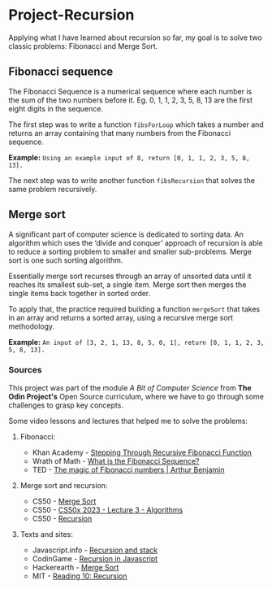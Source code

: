 # Project-Recursion

Applying what I have learned about recursion so far, my goal is to solve two classic problems: Fibonacci and Merge Sort.

## Fibonacci sequence

The Fibonacci Sequence is a numerical sequence where each number is the sum of the two numbers before it. Eg. 0, 1, 1, 2, 3, 5, 8, 13 are the first eight digits in the sequence.

The first step was to write a function `fibsForLoop` which takes a number and returns an array containing that many numbers from the Fibonacci sequence.

**Example:** 
    ```
     Using an example input of 8,
     return [0, 1, 1, 2, 3, 5, 8, 13].
    ```

The next step was to write another function `fibsRecursion` that solves the same problem recursively.


## Merge sort

A significant part of computer science is dedicated to sorting data. An algorithm which uses the ‘divide and conquer’ approach of recursion is able to reduce a sorting problem to smaller and smaller sub-problems. Merge sort is one such sorting algorithm.

Essentially merge sort recurses through an array of unsorted data until it reaches its smallest sub-set, a single item. Merge sort then merges the single items back together in sorted order.

To apply that, the practice required building a function `mergeSort` that takes in an array and returns a sorted array, using a recursive merge sort methodology.

**Example:** 
    ```
     An input of [3, 2, 1, 13, 8, 5, 0, 1],
     return [0, 1, 1, 2, 3, 5, 8, 13].
    ```

### Sources

This project was part of the module _A Bit of Computer Science_ from **The Odin Project's** Open Source curriculum, where we have to go through some challenges
to grasp key concepts.

Some video lessons and lectures that helped me to solve the problems:

1. Fibonacci:
    -   Khan Academy - [Stepping Through Recursive Fibonacci Function](https://youtu.be/zg-ddPbzcKM?si=TydFd7PPamu5yJuT)
    -   Wrath of Math - [What is the Fibonacci Sequence?](https://youtu.be/N7pc4aVBP5I?si=xk0rBBcuXrwsS6L-)
    -   TED - [The magic of Fibonacci numbers | Arthur Benjamin](https://youtu.be/SjSHVDfXHQ4?si=0VBgxsphb3YXpZaq)

2. Merge sort and recursion:
    -   CS50 - [Merge Sort](https://youtu.be/Ns7tGNbtvV4?si=oyKcqxl0Y-3vKUE2)
    -   CS50 - [CS50x 2023 - Lecture 3 - Algorithms](https://www.youtube.com/live/4oqjcKenCH8?si=StzckSQbXzVy420w)
    -   CS50 - [Recursion](https://youtu.be/mz6tAJMVmfM?si=7_HN2V7ba5f-5M7k)

3. Texts and sites:
    -   Javascript.info - [Recursion and stack](https://javascript.info/recursion)
    -   CodinGame - [Recursion in Javascript](https://www.codingame.com/playgrounds/5422/js-interview-prep-recursion)
    -   Hackerearth - [Merge Sort](https://www.hackerearth.com/practice/algorithms/sorting/merge-sort/visualize/)
    -   MIT - [Reading 10: Recursion](https://web.mit.edu/6.005/www/fa15/classes/10-recursion/)
